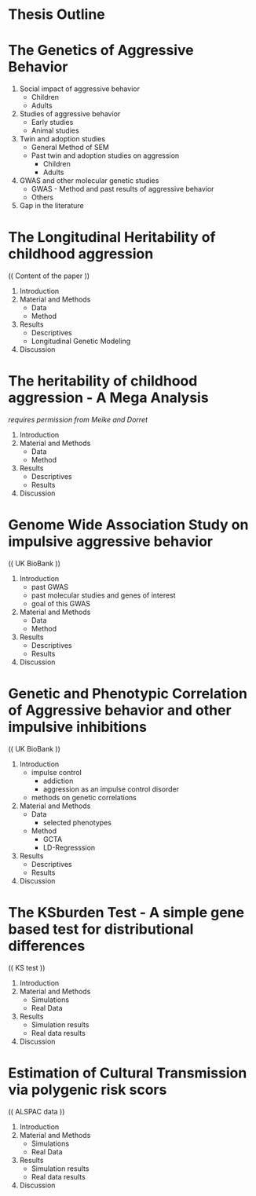 Thesis Outline
=================


# The Genetics of Aggressive Behavior

1. Social impact of aggressive behavior
	* Children
	* Adults
2. Studies of aggressive behavior
	* Early studies
	* Animal studies
3. Twin and adoption studies
	* General Method of SEM
	* Past twin and adoption studies on aggression
		* Children
		* Adults
4. GWAS and other molecular genetic studies 
	* GWAS - Method and past results of aggressive behavior
	* Others
5. Gap in the literature

# The Longitudinal Heritability of childhood aggression

(( Content of the paper ))

1. Introduction
2. Material and Methods
	* Data
	* Method
3. Results
	* Descriptives
	* Longitudinal Genetic Modeling
4. Discussion

# The heritability of childhood aggression - A Mega Analysis

*requires permission from Meike and Dorret*

1. Introduction
2. Material and Methods
	* Data
	* Method
3. Results
	* Descriptives
	* Results
4. Discussion

# Genome Wide Association Study on impulsive aggressive behavior 

(( UK BioBank ))

1. Introduction
	* past GWAS
	* past molecular studies and genes of interest
	* goal of this GWAS
2. Material and Methods
	* Data
	* Method
3. Results
	* Descriptives
	* Results
4. Discussion

# Genetic and Phenotypic Correlation of Aggressive behavior and other impulsive inhibitions  

(( UK BioBank ))

1. Introduction
	* impulse control
		* addiction
		* aggression as an impulse control disorder
	* methods on genetic correlations
2. Material and Methods
	* Data
		* selected phenotypes
	* Method
		* GCTA
		* LD-Regresssion
3. Results
	* Descriptives
	* Results
4. Discussion

# The KSburden Test -  A simple gene based test for distributional differences 

(( KS test ))

1. Introduction
2. Material and Methods
	* Simulations
	* Real Data
3. Results
	* Simulation results
	* Real data results
4. Discussion

# Estimation of Cultural Transmission via polygenic risk scors 

(( ALSPAC data ))

1. Introduction
2. Material and Methods
	* Simulations
	* Real Data
3. Results
	* Simulation results
	* Real data results
4. Discussion

